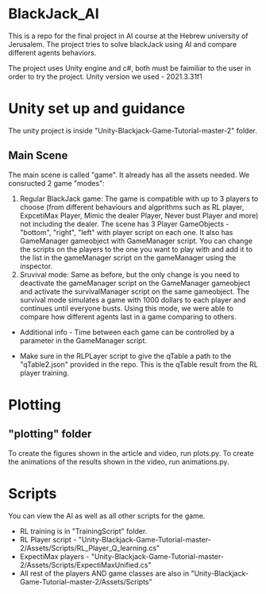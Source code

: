 # BlackJack_AI
This is a repo for the final project in AI course at the Hebrew university of Jerusalem. The project tries to solve blackJack using AI and compare different agents behaviors. 

The project uses Unity engine and c#, both must be faimiliar to the user in order to try the project.
Unity version we used - 2021.3.31f1

# Unity set up and guidance
The unity project is inside "Unity-Blackjack-Game-Tutorial-master-2" folder.
## Main Scene
The main scene is called "game". It already has all the assets needed. We consructed 2 game "modes":
1. Regular BlackJack game:
     The game is compatible with up to 3 players to choose (from different behaviours and algprithms such as RL player, ExpcetiMax Player, Mimic the dealer Player, Never bust           Player and more) not including the dealer. The scene has 3 Player GameObjects - "bottom", "right", "left" with player script on each one. It also has GameManager gameobject        with GameManager script.  You can change the scripts on the players to the one you want to play with and add it to the list in the gameManager script on the gameManager using      the inspector.
2. Sruvival mode:
   Same as before, but the only change is you need to deactivate the gameManager script on the GameManager gameobject and activate the survivalManager script on the same gameobject.
   The survival mode simulates a game with 1000 dollars to each player and continues until everyone busts. Using this mode, we were able to compare how different agents last in a      game comparing to others.

* Additional info - Time between each game can be controlled by a parameter in the GameManager script. 

* Make sure in the RLPLayer script to give the qTable a path to the "qTable2.json" provided in the repo. This is the qTable result from the RL player training.

  
# Plotting
## "plotting" folder
To create the figures shown in the article and video, run plots.py.
To create the animations of the results shown in the video, run  animations.py.

# Scripts
You can view the AI as well as all other scripts for the game. 
* RL training is in "TrainingScript" folder. 
* RL Player script - "Unity-Blackjack-Game-Tutorial-master-2/Assets/Scripts/RL_Player_Q_learning.cs"
* ExpectiMax players - "Unity-Blackjack-Game-Tutorial-master-2/Assets/Scripts/ExpectiMaxUnified.cs"
* All rest of the players AND game classes are also in "Unity-Blackjack-Game-Tutorial-master-2/Assets/Scripts"





